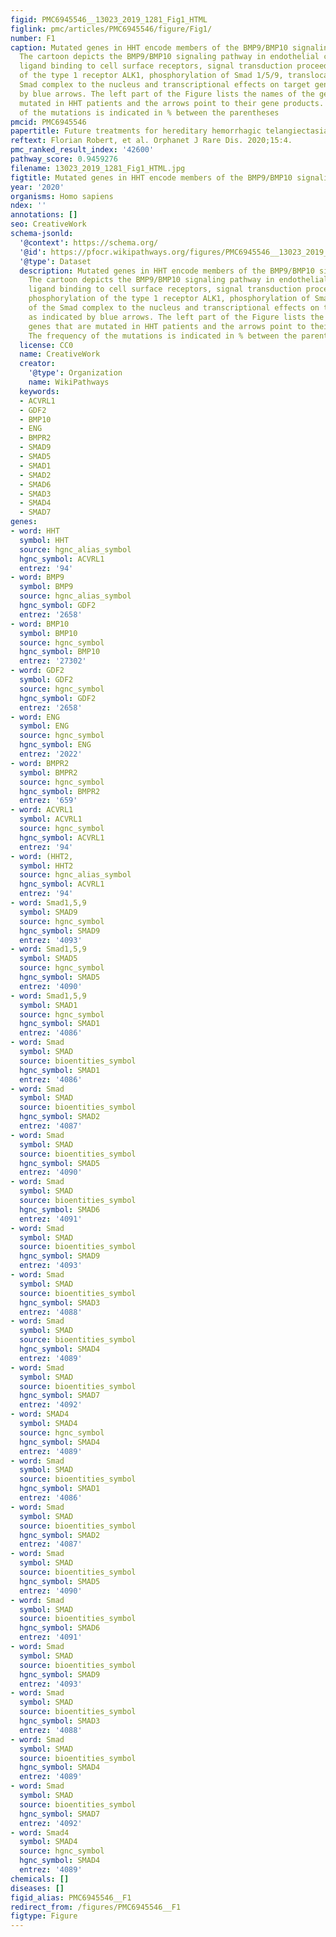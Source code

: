```yaml
---
figid: PMC6945546__13023_2019_1281_Fig1_HTML
figlink: pmc/articles/PMC6945546/figure/Fig1/
number: F1
caption: Mutated genes in HHT encode members of the BMP9/BMP10 signaling pathway.
  The cartoon depicts the BMP9/BMP10 signaling pathway in endothelial cells. After
  ligand binding to cell surface receptors, signal transduction proceeds through phosphorylation
  of the type 1 receptor ALK1, phosphorylation of Smad 1/5/9, translocation of the
  Smad complex to the nucleus and transcriptional effects on target genes, as indicated
  by blue arrows. The left part of the Figure lists the names of the genes that are
  mutated in HHT patients and the arrows point to their gene products. The frequency
  of the mutations is indicated in % between the parentheses
pmcid: PMC6945546
papertitle: Future treatments for hereditary hemorrhagic telangiectasia.
reftext: Florian Robert, et al. Orphanet J Rare Dis. 2020;15:4.
pmc_ranked_result_index: '42600'
pathway_score: 0.9459276
filename: 13023_2019_1281_Fig1_HTML.jpg
figtitle: Mutated genes in HHT encode members of the BMP9/BMP10 signaling pathway
year: '2020'
organisms: Homo sapiens
ndex: ''
annotations: []
seo: CreativeWork
schema-jsonld:
  '@context': https://schema.org/
  '@id': https://pfocr.wikipathways.org/figures/PMC6945546__13023_2019_1281_Fig1_HTML.html
  '@type': Dataset
  description: Mutated genes in HHT encode members of the BMP9/BMP10 signaling pathway.
    The cartoon depicts the BMP9/BMP10 signaling pathway in endothelial cells. After
    ligand binding to cell surface receptors, signal transduction proceeds through
    phosphorylation of the type 1 receptor ALK1, phosphorylation of Smad 1/5/9, translocation
    of the Smad complex to the nucleus and transcriptional effects on target genes,
    as indicated by blue arrows. The left part of the Figure lists the names of the
    genes that are mutated in HHT patients and the arrows point to their gene products.
    The frequency of the mutations is indicated in % between the parentheses
  license: CC0
  name: CreativeWork
  creator:
    '@type': Organization
    name: WikiPathways
  keywords:
  - ACVRL1
  - GDF2
  - BMP10
  - ENG
  - BMPR2
  - SMAD9
  - SMAD5
  - SMAD1
  - SMAD2
  - SMAD6
  - SMAD3
  - SMAD4
  - SMAD7
genes:
- word: HHT
  symbol: HHT
  source: hgnc_alias_symbol
  hgnc_symbol: ACVRL1
  entrez: '94'
- word: BMP9
  symbol: BMP9
  source: hgnc_alias_symbol
  hgnc_symbol: GDF2
  entrez: '2658'
- word: BMP10
  symbol: BMP10
  source: hgnc_symbol
  hgnc_symbol: BMP10
  entrez: '27302'
- word: GDF2
  symbol: GDF2
  source: hgnc_symbol
  hgnc_symbol: GDF2
  entrez: '2658'
- word: ENG
  symbol: ENG
  source: hgnc_symbol
  hgnc_symbol: ENG
  entrez: '2022'
- word: BMPR2
  symbol: BMPR2
  source: hgnc_symbol
  hgnc_symbol: BMPR2
  entrez: '659'
- word: ACVRL1
  symbol: ACVRL1
  source: hgnc_symbol
  hgnc_symbol: ACVRL1
  entrez: '94'
- word: (HHT2,
  symbol: HHT2
  source: hgnc_alias_symbol
  hgnc_symbol: ACVRL1
  entrez: '94'
- word: Smad1,5,9
  symbol: SMAD9
  source: hgnc_symbol
  hgnc_symbol: SMAD9
  entrez: '4093'
- word: Smad1,5,9
  symbol: SMAD5
  source: hgnc_symbol
  hgnc_symbol: SMAD5
  entrez: '4090'
- word: Smad1,5,9
  symbol: SMAD1
  source: hgnc_symbol
  hgnc_symbol: SMAD1
  entrez: '4086'
- word: Smad
  symbol: SMAD
  source: bioentities_symbol
  hgnc_symbol: SMAD1
  entrez: '4086'
- word: Smad
  symbol: SMAD
  source: bioentities_symbol
  hgnc_symbol: SMAD2
  entrez: '4087'
- word: Smad
  symbol: SMAD
  source: bioentities_symbol
  hgnc_symbol: SMAD5
  entrez: '4090'
- word: Smad
  symbol: SMAD
  source: bioentities_symbol
  hgnc_symbol: SMAD6
  entrez: '4091'
- word: Smad
  symbol: SMAD
  source: bioentities_symbol
  hgnc_symbol: SMAD9
  entrez: '4093'
- word: Smad
  symbol: SMAD
  source: bioentities_symbol
  hgnc_symbol: SMAD3
  entrez: '4088'
- word: Smad
  symbol: SMAD
  source: bioentities_symbol
  hgnc_symbol: SMAD4
  entrez: '4089'
- word: Smad
  symbol: SMAD
  source: bioentities_symbol
  hgnc_symbol: SMAD7
  entrez: '4092'
- word: SMAD4
  symbol: SMAD4
  source: hgnc_symbol
  hgnc_symbol: SMAD4
  entrez: '4089'
- word: Smad
  symbol: SMAD
  source: bioentities_symbol
  hgnc_symbol: SMAD1
  entrez: '4086'
- word: Smad
  symbol: SMAD
  source: bioentities_symbol
  hgnc_symbol: SMAD2
  entrez: '4087'
- word: Smad
  symbol: SMAD
  source: bioentities_symbol
  hgnc_symbol: SMAD5
  entrez: '4090'
- word: Smad
  symbol: SMAD
  source: bioentities_symbol
  hgnc_symbol: SMAD6
  entrez: '4091'
- word: Smad
  symbol: SMAD
  source: bioentities_symbol
  hgnc_symbol: SMAD9
  entrez: '4093'
- word: Smad
  symbol: SMAD
  source: bioentities_symbol
  hgnc_symbol: SMAD3
  entrez: '4088'
- word: Smad
  symbol: SMAD
  source: bioentities_symbol
  hgnc_symbol: SMAD4
  entrez: '4089'
- word: Smad
  symbol: SMAD
  source: bioentities_symbol
  hgnc_symbol: SMAD7
  entrez: '4092'
- word: Smad4
  symbol: SMAD4
  source: hgnc_symbol
  hgnc_symbol: SMAD4
  entrez: '4089'
chemicals: []
diseases: []
figid_alias: PMC6945546__F1
redirect_from: /figures/PMC6945546__F1
figtype: Figure
---
```

